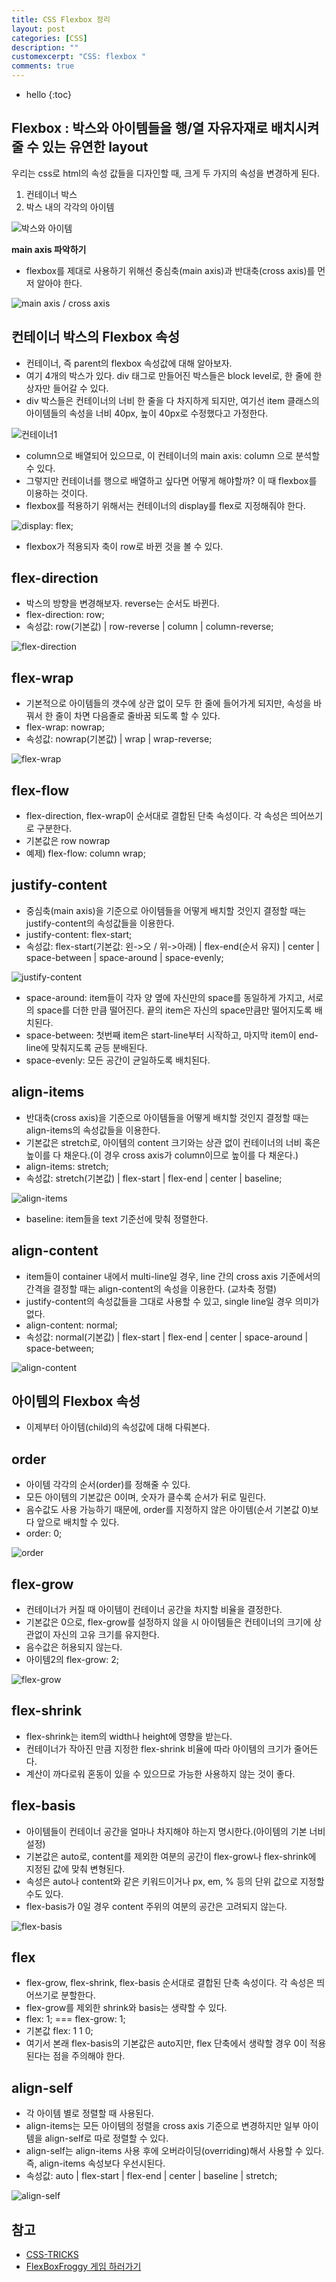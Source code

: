 ```yaml
---
title: CSS Flexbox 정리
layout: post
categories: [CSS]
description: ""
customexcerpt: "CSS: flexbox "
comments: true
---
```


* hello
{:toc}


## Flexbox : 박스와 아이템들을 행/열 자유자재로 배치시켜줄 수 있는 유연한 layout
 우리는 css로 html의 속성 값들을 디자인할 때, 크게 두 가지의 속성을 변경하게 된다.
 1. 컨테이너 박스
 2. 박스 내의 각각의 아이템
 
![박스와 아이템](/assets/img/flex1_.jpg)
 
 
 **main axis 파악하기** 
 - flexbox를 제대로 사용하기 위해선 중심축(main axis)과 반대축(cross axis)를 먼저 알아야 한다.
 
 ![main axis / cross axis](/assets/img/flex2_.jpg)
  

## 컨테이너 박스의 Flexbox 속성
 - 컨테이너, 즉 parent의 flexbox 속성값에 대해 알아보자.
 - 여기 4개의 박스가 있다. div 태그로 만들어진 박스들은 block level로, 한 줄에 한 상자만 들어갈 수 있다.
 - div 박스들은 컨테이너의 너비 한 줄을 다 차지하게 되지만, 여기선 item 클래스의 아이템들의 속성을 너비 40px, 높이 40px로 수정했다고 가정한다.
 
 ![컨테이너1](/assets/img/flex3_.jpg)
 
 - column으로 배열되어 있으므로, 이 컨테이너의 main axis: column 으로 분석할 수 있다.
 - 그렇지만 컨테이너를 행으로 배열하고 싶다면 어떻게 해야할까? 이 때 flexbox를 이용하는 것이다.
 - flexbox를 적용하기 위해서는 컨테이너의 display를 flex로 지정해줘야 한다.
 
 ![display: flex;](/assets/img/flex4_.jpg)
 - flexbox가 적용되자 축이 row로 바뀐 것을 볼 수 있다.
 


## flex-direction ##
 - 박스의 방향을 변경해보자. reverse는 순서도 바뀐다.
 - flex-direction: row;
 - 속성값: row(기본값) | row-reverse | column | column-reverse;
 
 ![flex-direction](/assets/img/flex5_.jpg)
 
## flex-wrap ##
 - 기본적으로 아이템들의 갯수에 상관 없이 모두 한 줄에 들어가게 되지만, 속성을 바꿔서 한 줄이 차면 다음줄로 줄바꿈 되도록 할 수 있다.
 - flex-wrap: nowrap;
 - 속성값: nowrap(기본값) | wrap | wrap-reverse;
 
 ![flex-wrap](/assets/img/flex6_.jpg)
 
 
## flex-flow ##
 - flex-direction, flex-wrap이 순서대로 결합된 단축 속성이다. 각 속성은 띄어쓰기로 구분한다.
 - 기본값은 row nowrap 
 - 예제) flex-flow: column wrap;
 
 
## justify-content ##
 - 중심축(main axis)을 기준으로 아이템들을 어떻게 배치할 것인지 결정할 때는 justify-content의 속성값들을 이용한다.
 - justify-content: flex-start;
 - 속성값: flex-start(기본값: 왼->오 / 위->아래) | flex-end(순서 유지) | center | space-between | space-around | space-evenly;
 
 ![justify-content](/assets/img/flex7_.jpg)
 
 - space-around: item들이 각자 양 옆에 자신만의 space를 동일하게 가지고, 서로의 space를 더한 만큼 떨어진다. 끝의 item은 자신의 space만큼만 떨어지도록 배치된다.
 - space-between: 첫번째 item은 start-line부터 시작하고, 마지막 item이 end-line에 맞춰지도록 균등 분배된다.
 - space-evenly: 모든 공간이 균일하도록 배치된다.
 
 
## align-items ##
 - 반대축(cross axis)을 기준으로 아이템들을 어떻게 배치할 것인지 결정할 때는 align-items의 속성값들을 이용한다.
 - 기본값은 stretch로, 아이템의 content 크기와는 상관 없이 컨테이너의 너비 혹은 높이를 다 채운다.(이 경우 cross axis가 column이므로 높이를 다 채운다.)
 - align-items: stretch;
 - 속성값: stretch(기본값) | flex-start | flex-end | center | baseline;
 
 ![align-items](/assets/img/flex8_.jpg) 
 - baseline: item들을 text 기준선에 맞춰 정렬한다.
 

## align-content ##
- item들이 container 내에서 multi-line일 경우, line 간의 cross axis 기준에서의 간격을 결정할 때는 align-content의 속성을 이용한다. (교차축 정렬)
- justify-content의 속성값들을 그대로 사용할 수 있고, single line일 경우 의미가 없다.
- align-content: normal;
- 속성값: normal(기본값) | flex-start | flex-end | center | space-around | space-between;

![align-content](/assets/img/flex9_.jpg)


## 아이템의 Flexbox 속성 
- 이제부터 아이템(child)의 속성값에 대해 다뤄본다.

## order ##
- 아이템 각각의 순서(order)를 정해줄 수 있다. 
- 모든 아이템의 기본값은 0이며, 숫자가 클수록 순서가 뒤로 밀린다. 
- 음수값도 사용 가능하기 때문에, order를 지정하지 않은 아이템(순서 기본값 0)보다 앞으로 배치할 수 있다.
- order: 0;

![order](/assets/img/flex10_.jpg)


## flex-grow ##
- 컨테이너가 커질 때 아이템이 컨테이너 공간을 차지할 비율을 결정한다.
- 기본값은 0으로, flex-grow를 설정하지 않을 시 아이템들은 컨테이너의 크기에 상관없이 자신의 고유 크기를 유지한다.
- 음수값은 허용되지 않는다.
- 아이템2의 flex-grow: 2;

![flex-grow](/assets/img/flex11_.gif)


## flex-shrink ##
- flex-shrink는 item의 width나 height에 영향을 받는다.
- 컨테이너가 작아진 만큼 지정한 flex-shrink 비율에 따라 아이템의 크기가 줄어든다.
- 계산이 까다로워 혼동이 있을 수 있으므로 가능한 사용하지 않는 것이 좋다.


## flex-basis ##
- 아이템들이 컨테이너 공간을 얼마나 차지해야 하는지 명시한다.(아이템의 기본 너비 설정)
- 기본값은 auto로, content를 제외한 여분의 공간이 flex-grow나 flex-shrink에 지정된 값에 맞춰 변형된다.
- 속성은 auto나 content와 같은 키워드이거나 px, em, % 등의 단위 값으로 지정할 수도 있다.
- flex-basis가 0일 경우 content 주위의 여분의 공간은 고려되지 않는다.

![flex-basis](/assets/img/flex12_.jpg)


## flex ##
- flex-grow, flex-shrink, flex-basis 순서대로 결합된 단축 속성이다. 각 속성은 띄어쓰기로 분할한다.
- flex-grow를 제외한 shrink와 basis는 생략할 수 있다.
- flex: 1; === flex-grow: 1;
- 기본값 flex: 1 1 0;
- 여기서 본래 flex-basis의 기본값은 auto지만, flex 단축에서 생략할 경우 0이 적용된다는 점을 주의해야 한다.


## align-self ##
- 각 아이템 별로 정렬할 때 사용된다.
- align-items는 모든 아이템의 정렬을 cross axis 기준으로 변경하지만 일부 아이템을 align-self로 따로 정렬할 수 있다.
- align-self는 align-items 사용 후에 오버라이딩(overriding)해서 사용할 수 있다. 즉, align-items 속성보다 우선시된다.
- 속성값: auto | flex-start | flex-end | center | baseline | stretch;

![align-self](/assets/img/flex13_.jpg)


## 참고 ##
- [CSS-TRICKS](https://css-tricks.com/snippets/css/a-guide-to-flexbox/)
- [FlexBoxFroggy 게임 하러가기](https://flexboxfroggy.com/#ko)

